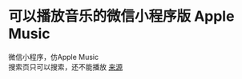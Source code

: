 # 可以播放音乐的微信小程序版 Apple Music
微信小程序，仿Apple Music  
搜索页只可以搜索，还不能播放
[来源](https://github.com/Sioxas/AppleMusic)